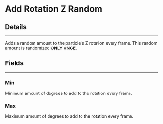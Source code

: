 # Add Rotation Z Random

## Details

---

Adds a random amount to the particle's Z rotation every frame. This random amount is randomized **ONLY ONCE**.

## Fields

---

### Min

Minimum amount of degrees to add to the rotation every frame.

### Max

Maximum amount of degrees to add to the rotation every frame.
